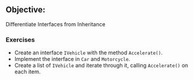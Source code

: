 ## Objective:
Differentiate Interfaces from Inheritance  

### Exercises  
- Create an interface `IVehicle` with the method `Accelerate()`.  
- Implement the interface in `Car` and `Motorcycle`.  
- Create a list of `IVehicle` and iterate through it, calling `Accelerate()` on each item.  
